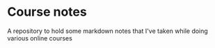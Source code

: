 # Course notes

A repository to hold some markdown notes that I've taken while doing various online courses
